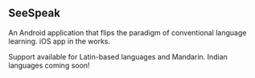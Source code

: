 ## SeeSpeak

An Android application that flips the paradigm of conventional language learning. iOS app in the works.

Support available for Latin-based languages and Mandarin. Indian languages coming soon!

